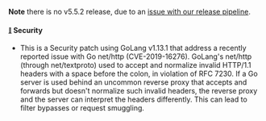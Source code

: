 **Note** there is no v5.5.2 release, due to an [issue with our release pipeline](https://github.com/concourse/ci/pull/163).

#### <sub><sup><a name="v553-note-4511" href="#v553-note-4511">:link:</a></sup></sub> Security

* This is a Security patch using GoLang v1.13.1 that address a recently reported issue with Go net/http (CVE-2019-16276). 
  GoLang's net/http (through net/textproto) used to accept and normalize invalid HTTP/1.1 headers with a space before the colon, in violation of RFC 7230. If a Go server is used behind an uncommon reverse proxy that accepts and forwards but doesn't normalize such invalid headers, the reverse proxy and the server can interpret the headers differently. This can lead to filter bypasses or request smuggling.

